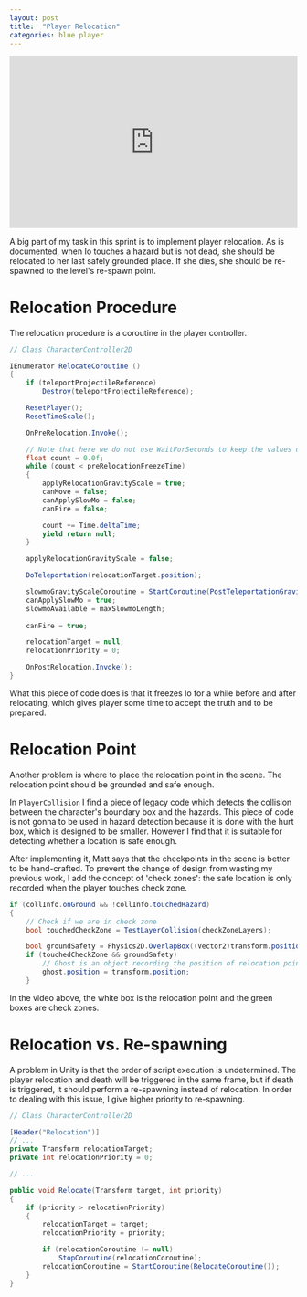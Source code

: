 ```yaml
---
layout: post
title:  "Player Relocation"
categories: blue player
---
```


<div style="width:100%;height:0px;position:relative;padding-bottom:60%;"><iframe src="https://streamable.com/s/5t06q/vniffh" frameborder="0" width="100%" height="100%" allowfullscreen style="width:100%;height:100%;position:absolute;left:0px;top:0px;overflow:hidden;"></iframe></div>

A big part of my task in this sprint is to implement player relocation.
As is documented, when Io touches a hazard but is not dead, she should be relocated to her last safely grounded place.
If she dies, she should be re-spawned to the level's re-spawn point.

# Relocation Procedure
The relocation procedure is a coroutine in the player controller.
```c#
// Class CharacterController2D

IEnumerator RelocateCoroutine ()
{
    if (teleportProjectileReference)
        Destroy(teleportProjectileReference);

    ResetPlayer();
    ResetTimeScale();

    OnPreRelocation.Invoke();

    // Note that here we do not use WaitForSeconds to keep the values during the time.
    float count = 0.0f;
    while (count < preRelocationFreezeTime)
    {
        applyRelocationGravityScale = true;
        canMove = false;
        canApplySlowMo = false;
        canFire = false;

        count += Time.deltaTime;
        yield return null;
    }

    applyRelocationGravityScale = false;

    DoTeleportation(relocationTarget.position);

    slowmoGravityScaleCoroutine = StartCoroutine(PostTeleportationGravityScaleEffect());
    canApplySlowMo = true;
    slowmoAvailable = maxSlowmoLength;
    
    canFire = true;

    relocationTarget = null;
    relocationPriority = 0;

    OnPostRelocation.Invoke();
}
```
What this piece of code does is that it freezes Io for a while before and after relocating,
which gives player some time to accept the truth and to be prepared.

# Relocation Point
Another problem is where to place the relocation point in the scene.
The relocation point should be grounded and safe enough.

In `PlayerCollision` I find a piece of legacy code which detects the collision between the character's boundary box and the hazards.
This piece of code is not gonna to be used in hazard detection because it is done with the hurt box, which is designed to be smaller.
However I find that it is suitable for detecting whether a location is safe enough.

After implementing it, Matt says that the checkpoints in the scene is better to be hand-crafted.
To prevent the change of design from wasting my previous work, I add the concept of 'check zones':
the safe location is only recorded when the player touches check zone.

```c#
if (collInfo.onGround && !collInfo.touchedHazard)
{
    // Check if we are in check zone
    bool touchedCheckZone = TestLayerCollision(checkZoneLayers);

    bool groundSafety = Physics2D.OverlapBox((Vector2)transform.position + bottomOffset, overlapBox_Width * groundSafetyFactor, 0.0f, groundLayers);
    if (touchedCheckZone && groundSafety)
        // Ghost is an object recording the position of relocation point.
        ghost.position = transform.position;
    }
```

In the video above, the white box is the relocation point and the green boxes are check zones.

# Relocation vs. Re-spawning
A problem in Unity is that the order of script execution is undetermined.
The player relocation and death will be triggered in the same frame, but if death is triggered, it should perform a re-spawning instead of relocation.
In order to dealing with this issue, I give higher priority to re-spawning.
```c#
// Class CharacterController2D

[Header("Relocation")]
// ...
private Transform relocationTarget;
private int relocationPriority = 0;

// ...

public void Relocate(Transform target, int priority)
{
    if (priority > relocationPriority)
    {
        relocationTarget = target;
        relocationPriority = priority;

        if (relocationCoroutine != null)
            StopCoroutine(relocationCoroutine);
        relocationCoroutine = StartCoroutine(RelocateCoroutine());
    }
}
```
